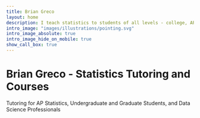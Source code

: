 ```yaml
---
title: Brian Greco
layout: home
description: I teach statistics to students of all levels - college, AP, graduate students, and professional data scientists.
intro_image: "images/illustrations/pointing.svg"
intro_image_absolute: true
intro_image_hide_on_mobile: true
show_call_box: true
---
```


# Brian Greco - Statistics Tutoring and Courses

Tutoring for AP Statistics, Undergraduate and Graduate Students, and Data Science Professionals
